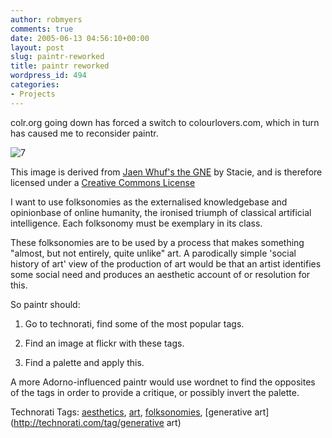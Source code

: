 ```yaml
---
author: robmyers
comments: true
date: 2005-06-13 04:56:10+00:00
layout: post
slug: paintr-reworked
title: paintr reworked
wordpress_id: 494
categories:
- Projects
---
```


  
colr.org going down has forced a switch to colourlovers.com, which in turn has caused me to reconsider paintr.  


  
![7](/wp-content/7.png)  
  
This image is derived from [Jaen Whuf's the GNE]('http://www.flickr.com/photos/Metahari/348') by Stacie, and is therefore licensed under a [Creative Commons License]('http://creativecommons.org/licenses/by-sa/2.0/')  


  
I want to use folksonomies as the externalised knowledgebase and opinionbase of online humanity, the ironised triumph of classical artificial intelligence. Each folksonomy must be exemplary in its class.  


  
These folksonomies are to be used by a process that makes something "almost, but not entirely, quite unlike" art. A parodically simple 'social history of art' view of the production of art would be that an artist identifies some social need and produces an aesthetic account of or resolution for this.  


  
So paintr should:  


  
1. Go to technorati, find some of the most popular tags.  
  
2. Find an image at flickr with these tags.  
  
3. Find a palette and apply this.  


  
A more Adorno-influenced paintr would use wordnet to find the opposites of the tags in order to provide a critique, or possibly invert the palette.  


Technorati Tags: [aesthetics](http://technorati.com/tag/aesthetics), [art](http://technorati.com/tag/art), [folksonomies](http://technorati.com/tag/folksonomies), [generative art](http://technorati.com/tag/generative art)

  


